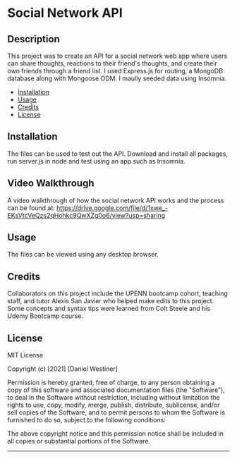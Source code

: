 # Social Network API

## Description

This project was to create an API for a social network web app where users can share thoughts, reactions to their friend's thoughts, and create their own friends through a friend list.  I used Express.js for routing, a MongoDB database along with Mongoose ODM.  I maully seeded data using Insomnia.

- [Installation](#installation)
- [Usage](#usage)
- [Credits](#credits)
- [License](#license)

## Installation

The files can be used to test out the API.  Download and install all packages, run server.js in node and test using an app such as Insomnia. 

## Video Walkthrough

A video walkthrough of how the social network API works and the process can be found at: https://drive.google.com/file/d/1xwe_-EKsVtcVeQzs2qHohkc9QwXZg0o6/view?usp=sharing

## Usage

The files can be viewed using any desktop browser.


## Credits

Collaborators on this project include the UPENN bootcamp cohort, teaching staff, and tutor Alexis San Javier who helped make edits to this project. Some concepts and syntax tips were learned from Colt Steele and his Udemy Bootcamp course.

## License

MIT License

Copyright (c) [2021] [Daniel Westiner]

Permission is hereby granted, free of charge, to any person obtaining a copy
of this software and associated documentation files (the "Software"), to deal
in the Software without restriction, including without limitation the rights
to use, copy, modify, merge, publish, distribute, sublicense, and/or sell
copies of the Software, and to permit persons to whom the Software is
furnished to do so, subject to the following conditions:

The above copyright notice and this permission notice shall be included in all
copies or substantial portions of the Software.

---